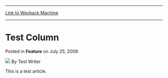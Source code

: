 
---
[Link to Wayback Machine](https://web.archive.org/web/20211025045021/https://magic.wizards.com/en/articles/archive/feature/test-column-2008-07-25)

[_metadata_:wayback_url]:- "https://magic.wizards.com/en/articles/archive/feature/test-column-2008-07-25"
[_metadata_:wayback_raw_url]:- "https://web.archive.org/web/20211025045021id_/https://magic.wizards.com/en/articles/archive/feature/test-column-2008-07-25"
[_metadata_:wayback_capture_timestamp]:- "2021-10-25 04:50:21+00:00"
[_metadata_:publish_date]:- "2008-07-25"
[_metadata_:description]:- "This is a test article."
[_metadata_:generator]:- "Drupal 7 (http://drupal.org)"
---


Test Column
===========



 Posted in **Feature**
 on July 25, 2008 






![](https://media.magic.wizards.com/styles/auth_small/public/generic-avatar-150_347.png)
By Test Writer











This is a test article.







